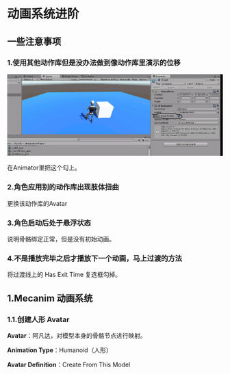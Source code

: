 # 动画系统进阶

## 一些注意事项

### 1.使用其他动作库但是没办法做到像动作库里演示的位移

![1713777559920](../Img/1713777559920.png)

在Animator里把这个勾上。

### 2.角色应用别的动作库出现肢体扭曲

更换该动作库的Avatar

### 3.角色启动后处于悬浮状态

说明骨骼绑定正常，但是没有初始动画。

### 4.不是播放完毕之后才播放下一个动画，马上过渡的方法

将过渡线上的 Has Exit Time 复选框勾掉。

## 1.Mecanim 动画系统

### 1.1.创建人形 Avatar

**Avatar**：阿凡达，对模型本身的骨骼节点进行映射。

**Animation Type**：Humanoid（人形）

**Avatar Definition**：Create From This Model
